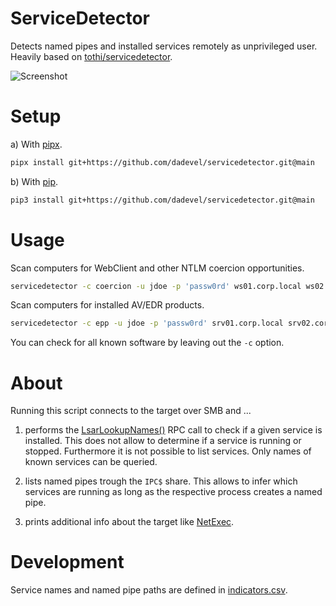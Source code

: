 # ServiceDetector

Detects named pipes and installed services remotely as unprivileged user.
Heavily based on [tothi/servicedetector](https://github.com/tothi/servicedetector).

![Screenshot](./assets/screenshot.png)

# Setup

a) With [pipx](https://github.com/pypa/pipx).

~~~ bash
pipx install git+https://github.com/dadevel/servicedetector.git@main
~~~

b) With [pip](https://github.com/pypa/pip).

~~~ bash
pip3 install git+https://github.com/dadevel/servicedetector.git@main
~~~

# Usage

Scan computers for WebClient and other NTLM coercion opportunities.

~~~ bash
servicedetector -c coercion -u jdoe -p 'passw0rd' ws01.corp.local ws02.corp.local ws03.corp.local
~~~

Scan computers for installed AV/EDR products.

~~~ bash
servicedetector -c epp -u jdoe -p 'passw0rd' srv01.corp.local srv02.corp.local srv03.corp.local
~~~

You can check for all known software by leaving out the `-c` option.

# About

Running this script connects to the target over SMB and ...

1. performs the [LsarLookupNames()](https://learn.microsoft.com/en-us/openspecs/windows_protocols/ms-lsat/65d18faa-0cb2-40ee-a94a-2140212f4ec4) RPC call to check if a given service is installed.
This does not allow to determine if a service is running or stopped.
Furthermore it is not possible to list services.
Only names of known services can be queried.

2. lists named pipes trough the `IPC$` share.
This allows to infer which services are running as long as the respective process creates a named pipe.

3. prints additional info about the target like [NetExec](https://github.com/Pennyw0rth/NetExec/).

# Development

Service names and named pipe paths are defined in [indicators.csv](servicedetector/indicators.csv).
